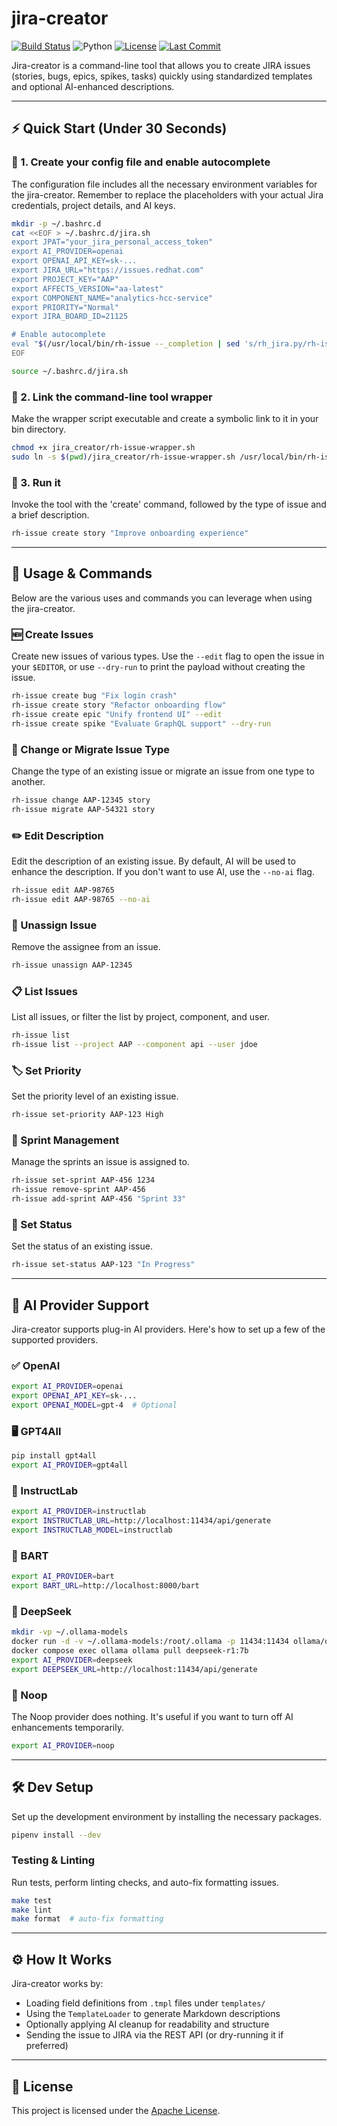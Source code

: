 # jira-creator

[![Build Status](https://github.com/dmzoneill/jira-creator/actions/workflows/main.yml/badge.svg)](https://github.com/dmzoneill/jira-creator/actions/workflows/main.yml)
![Python](https://img.shields.io/badge/python-3.8%2B-blue)
[![License](https://img.shields.io/github/license/dmzoneill/jira-creator.svg)](https://github.com/dmzoneill/jira-creator/blob/main/LICENSE)
[![Last Commit](https://img.shields.io/github/last-commit/dmzoneill/jira-creator.svg)](https://github.com/dmzoneill/jira-creator/commits/main)

Jira-creator is a command-line tool that allows you to create JIRA issues (stories, bugs, epics, spikes, tasks) quickly using standardized templates and optional AI-enhanced descriptions.

---

## ⚡ Quick Start (Under 30 Seconds)

### 📁 1. Create your config file and enable autocomplete

The configuration file includes all the necessary environment variables for the jira-creator. Remember to replace the placeholders with your actual Jira credentials, project details, and AI keys.

```bash
mkdir -p ~/.bashrc.d
cat <<EOF > ~/.bashrc.d/jira.sh
export JPAT="your_jira_personal_access_token"
export AI_PROVIDER=openai
export OPENAI_API_KEY=sk-...
export JIRA_URL="https://issues.redhat.com"
export PROJECT_KEY="AAP"
export AFFECTS_VERSION="aa-latest"
export COMPONENT_NAME="analytics-hcc-service"
export PRIORITY="Normal"
export JIRA_BOARD_ID=21125

# Enable autocomplete
eval "$(/usr/local/bin/rh-issue --_completion | sed 's/rh_jira.py/rh-issue/')"
EOF

source ~/.bashrc.d/jira.sh
```

### 🔗 2. Link the command-line tool wrapper

Make the wrapper script executable and create a symbolic link to it in your bin directory.

```bash
chmod +x jira_creator/rh-issue-wrapper.sh
sudo ln -s $(pwd)/jira_creator/rh-issue-wrapper.sh /usr/local/bin/rh-issue
```

### 🚀 3. Run it

Invoke the tool with the 'create' command, followed by the type of issue and a brief description.

```bash
rh-issue create story "Improve onboarding experience"
```

---

## 🧪 Usage & Commands

Below are the various uses and commands you can leverage when using the jira-creator.

### 🆕 Create Issues

Create new issues of various types. Use the `--edit` flag to open the issue in your `$EDITOR`, or use `--dry-run` to print the payload without creating the issue.

```bash
rh-issue create bug "Fix login crash"
rh-issue create story "Refactor onboarding flow"
rh-issue create epic "Unify frontend UI" --edit
rh-issue create spike "Evaluate GraphQL support" --dry-run
```

### 🔁 Change or Migrate Issue Type

Change the type of an existing issue or migrate an issue from one type to another.

```bash
rh-issue change AAP-12345 story
rh-issue migrate AAP-54321 story
```

### ✏️ Edit Description

Edit the description of an existing issue. By default, AI will be used to enhance the description. If you don't want to use AI, use the `--no-ai` flag.

```bash
rh-issue edit AAP-98765
rh-issue edit AAP-98765 --no-ai
```

### 🧍 Unassign Issue

Remove the assignee from an issue.

```bash
rh-issue unassign AAP-12345
```

### 📋 List Issues

List all issues, or filter the list by project, component, and user.

```bash
rh-issue list
rh-issue list --project AAP --component api --user jdoe
```

### 🏷️ Set Priority

Set the priority level of an existing issue.

```bash
rh-issue set-priority AAP-123 High
```

### 📅 Sprint Management

Manage the sprints an issue is assigned to.

```bash
rh-issue set-sprint AAP-456 1234
rh-issue remove-sprint AAP-456
rh-issue add-sprint AAP-456 "Sprint 33"
```

### 🚦 Set Status

Set the status of an existing issue.

```bash
rh-issue set-status AAP-123 "In Progress"
```

---

## 🤖 AI Provider Support

Jira-creator supports plug-in AI providers. Here's how to set up a few of the supported providers.

### ✅ OpenAI

```bash
export AI_PROVIDER=openai
export OPENAI_API_KEY=sk-...
export OPENAI_MODEL=gpt-4  # Optional
```

### 🖥 GPT4All

```bash
pip install gpt4all
export AI_PROVIDER=gpt4all
```

### 🧪 InstructLab

```bash
export AI_PROVIDER=instructlab
export INSTRUCTLAB_URL=http://localhost:11434/api/generate
export INSTRUCTLAB_MODEL=instructlab
```

### 🧠 BART

```bash
export AI_PROVIDER=bart
export BART_URL=http://localhost:8000/bart
```

### 🧠 DeepSeek

```bash
mkdir -vp ~/.ollama-models
docker run -d -v ~/.ollama-models:/root/.ollama -p 11434:11434 ollama/ollama
docker compose exec ollama ollama pull deepseek-r1:7b
export AI_PROVIDER=deepseek
export DEEPSEEK_URL=http://localhost:11434/api/generate
```

### 🪫 Noop

The Noop provider does nothing. It's useful if you want to turn off AI enhancements temporarily.

```bash
export AI_PROVIDER=noop
```

---

## 🛠 Dev Setup

Set up the development environment by installing the necessary packages.

```bash
pipenv install --dev
```

### Testing & Linting

Run tests, perform linting checks, and auto-fix formatting issues.

```bash
make test
make lint
make format  # auto-fix formatting
```

---

## ⚙️ How It Works

Jira-creator works by:

- Loading field definitions from `.tmpl` files under `templates/`
- Using the `TemplateLoader` to generate Markdown descriptions
- Optionally applying AI cleanup for readability and structure
- Sending the issue to JIRA via the REST API (or dry-running it if preferred)

---

## 📜 License

This project is licensed under the [Apache License](./LICENSE).